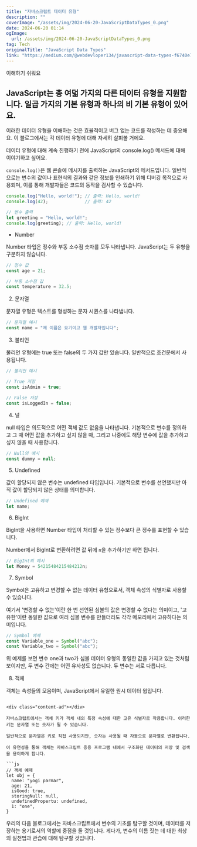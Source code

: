 ```yaml
---
title: "자바스크립트 데이터 유형"
description: ""
coverImage: "/assets/img/2024-06-20-JavaScriptDataTypes_0.png"
date: 2024-06-20 01:14
ogImage: 
  url: /assets/img/2024-06-20-JavaScriptDataTypes_0.png
tag: Tech
originalTitle: "JavaScript Data Types"
link: "https://medium.com/@webdevloper134/javascript-data-types-f6740e75e86b"
---
```



이해하기 쉬워요

## JavaScript는 총 여덟 가지의 다른 데이터 유형을 지원합니다. 일곱 가지의 기본 유형과 하나의 비 기본 유형이 있어요.

이러한 데이터 유형을 이해하는 것은 효율적이고 버그 없는 코드를 작성하는 데 중요해요. 이 블로그에서는 각 데이터 유형에 대해 자세히 살펴볼 거에요.

데이터 유형에 대해 계속 진행하기 전에 JavaScript의 console.log() 메서드에 대해 이야기하고 싶어요.

<div class="content-ad"></div>

`console.log()`은 웹 콘솔에 메시지를 출력하는 JavaScript의 메서드입니다. 일반적으로는 변수의 값이나 표현식의 결과와 같은 정보를 인쇄하기 위해 디버깅 목적으로 사용되며, 이를 통해 개발자들은 코드의 동작을 검사할 수 있습니다.

```js
console.log("Hello, world!"); // 출력: Hello, world!
console.log(42);              // 출력: 42

// 변수 출력
let greeting = "Hello, world!";
console.log(greeting); // 출력: Hello, world!
```

- Number

Number 타입은 정수와 부동 소수점 숫자를 모두 나타냅니다. JavaScript는 두 유형을 구분하지 않습니다.

<div class="content-ad"></div>

```js
// 정수 값
const age = 21;

// 부동 소수점 값
const temperature = 32.5;
```

2. 문자열

문자열 유형은 텍스트를 형성하는 문자 시퀀스를 나타냅니다.

```js
// 문자열 예시
const name = "제 이름은 요기이고 웹 개발자입니다";
```

<div class="content-ad"></div>

3. 불리언

불리언 유형에는 true 또는 false의 두 가지 값만 있습니다. 일반적으로 조건문에서 사용됩니다.

```js
// 불리언 예시

// True 저장
const isAdmin = true;

// False 저장
const isLoggedIn = false;
```

4. 널

<div class="content-ad"></div>

null 타입은 의도적으로 어떤 객체 값도 없음을 나타냅니다. 기본적으로 변수를 정의하고 그 때 어떤 값을 추가하고 싶지 않을 때, 그리고 나중에도 해당 변수에 값을 추가하고 싶지 않을 때 사용합니다.

```js
// Null의 예시
const dummy = null;
```

5. Undefined

값이 할당되지 않은 변수는 undefined 타입입니다. 기본적으로 변수를 선언했지만 아직 값이 할당되지 않은 상태를 의미합니다.

<div class="content-ad"></div>

```js
// Undefined 예제
let name;
```

6. BigInt

BigInt을 사용하면 Number 타입이 처리할 수 있는 정수보다 큰 정수를 표현할 수 있습니다.

Number에서 BigInt로 변환하려면 값 뒤에 `n`을 추가하기만 하면 됩니다.

<div class="content-ad"></div>

```js
// BigInt의 예시
let Money = 54215484215484212n;
```

7. Symbol

Symbol은 고유하고 변경할 수 없는 데이터 유형으로서, 객체 속성의 식별자로 사용할 수 있습니다.

여기서 '변경할 수 없는'이란 한 번 선언된 심볼의 값은 변경할 수 없다는 의미이고, '고유한'이란 동일한 값으로 여러 심볼 변수를 만들더라도 각각 메모리에서 고유하다는 의미입니다.

<div class="content-ad"></div>

```js
// Symbol 예제
const Variable_one = Symbol("abc");
const Variable_two = Symbol("abc");
```

위 예제를 보면 변수 one과 two가 심볼 데이터 유형의 동일한 값을 가지고 있는 것처럼 보이지만, 두 변수 간에는 어떤 유사성도 없습니다. 두 변수는 서로 다릅니다.

8. 객체

객체는 속성들의 모음이며, JavaScript에서 유일한 원시 데이터 윕입니다.
```

<div class="content-ad"></div>

자바스크립트에서는 객체 키가 객체 내의 특정 속성에 대한 고유 식별자로 작용합니다. 이러한 키는 문자열 또는 숫자가 될 수 있습니다.

일반적으로 문자열은 키로 직접 사용되지만, 숫자는 사용될 때 자동으로 문자열로 변환됩니다.

이 유연성을 통해 객체는 자바스크립트 응용 프로그램 내에서 구조화된 데이터의 저장 및 검색을 용이하게 합니다.

```js
// 객체 예제
let obj = {
  name: "yogi parmar",
  age: 21,
  isGood: true,
  storingNull: null,
  undefinedPropertu: undefined,
  1: "one",
}
```

<div class="content-ad"></div>

우리의 다음 블로그에서는 자바스크립트에서 변수의 기초를 탐구할 것이며, 데이터를 저장하는 용기로서의 역할에 중점을 둘 것입니다.
게다가, 변수의 이름 짓는 데 대한 최상의 실천법과 관습에 대해 탐구할 것입니다.